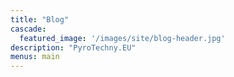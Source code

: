 ```yaml
---
title: "Blog"
cascade:
  featured_image: '/images/site/blog-header.jpg'
description: "PyroTechny.EU"
menus: main
---
```


